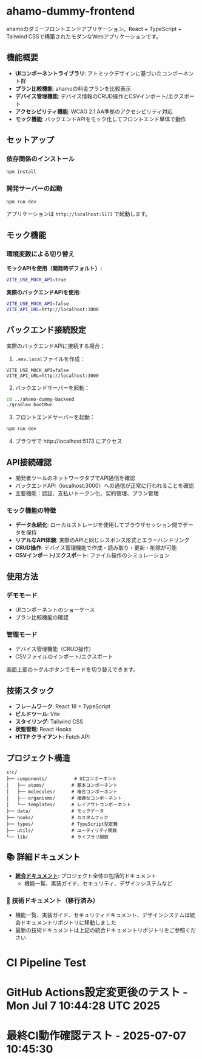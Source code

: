 # ahamo-dummy-frontend

ahamoのダミーフロントエンドアプリケーション。React + TypeScript + Tailwind CSSで構築されたモダンなWebアプリケーションです。

## 機能概要

- **UIコンポーネントライブラリ**: アトミックデザインに基づいたコンポーネント群
- **プラン比較機能**: ahamoの料金プランを比較表示
- **デバイス管理機能**: デバイス情報のCRUD操作とCSVインポート/エクスポート
- **アクセシビリティ機能**: WCAG 2.1 AA準拠のアクセシビリティ対応
- **モック機能**: バックエンドAPIをモック化してフロントエンド単体で動作

## セットアップ

### 依存関係のインストール
```bash
npm install
```

### 開発サーバーの起動
```bash
npm run dev
```

アプリケーションは `http://localhost:5173` で起動します。

## モック機能

### 環境変数による切り替え

**モックAPIを使用（開発時デフォルト）:**
```bash
VITE_USE_MOCK_API=true
```

**実際のバックエンドAPIを使用:**
```bash
VITE_USE_MOCK_API=false
VITE_API_URL=http://localhost:3000
```

## バックエンド接続設定

実際のバックエンドAPIに接続する場合：

1. `.env.local`ファイルを作成：
```
VITE_USE_MOCK_API=false
VITE_API_URL=http://localhost:3000
```

2. バックエンドサーバーを起動：
```bash
cd ../ahamo-dummy-backend
./gradlew bootRun
```

3. フロントエンドサーバーを起動：
```bash
npm run dev
```

4. ブラウザで http://localhost:5173 にアクセス

## API接続確認

- 開発者ツールのネットワークタブでAPI通信を確認
- バックエンドAPI（localhost:3000）への通信が正常に行われることを確認
- 主要機能：認証、支払いトークン化、契約管理、プラン管理

### モック機能の特徴

- **データ永続化**: ローカルストレージを使用してブラウザセッション間でデータを保持
- **リアルなAPI体験**: 実際のAPIと同じレスポンス形式とエラーハンドリング
- **CRUD操作**: デバイス管理機能で作成・読み取り・更新・削除が可能
- **CSVインポート/エクスポート**: ファイル操作のシミュレーション

## 使用方法

### デモモード
- UIコンポーネントのショーケース
- プラン比較機能の確認

### 管理モード
- デバイス管理機能（CRUD操作）
- CSVファイルのインポート/エクスポート

画面上部のトグルボタンでモードを切り替えできます。

## 技術スタック

- **フレームワーク**: React 18 + TypeScript
- **ビルドツール**: Vite
- **スタイリング**: Tailwind CSS
- **状態管理**: React Hooks
- **HTTP クライアント**: Fetch API

## プロジェクト構造

```
src/
├── components/          # UIコンポーネント
│   ├── atoms/          # 基本コンポーネント
│   ├── molecules/      # 複合コンポーネント
│   ├── organisms/      # 複雑なコンポーネント
│   └── templates/      # レイアウトコンポーネント
├── data/               # モックデータ
├── hooks/              # カスタムフック
├── types/              # TypeScript型定義
├── utils/              # ユーティリティ関数
└── lib/                # ライブラリ関数
```

## 📚 詳細ドキュメント

- **[統合ドキュメント](https://github.com/satoshi-watanabe-0001/ahamo-dummy-document)**: プロジェクト全体の包括的ドキュメント
  - 機能一覧、実装ガイド、セキュリティ、デザインシステムなど

### 🔧 技術ドキュメント（移行済み）
- 機能一覧、実装ガイド、セキュリティドキュメント、デザインシステムは統合ドキュメントリポジトリに移動しました
- 最新の技術ドキュメントは上記の統合ドキュメントリポジトリをご参照ください
# CI Pipeline Test
# GitHub Actions設定変更後のテスト - Mon Jul  7 10:44:28 UTC 2025
# 最終CI動作確認テスト - 2025-07-07 10:45:30
